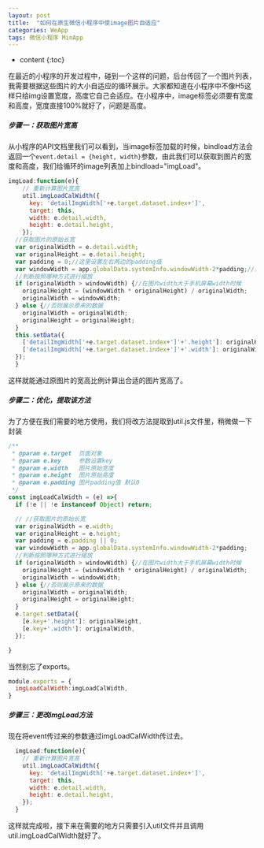 ```yaml
---
layout: post
title:  "如何在原生微信小程序中使image图片自适应"
categories: WeApp
tags: 微信小程序 MinApp
---
```


* content
{:toc}

在最近的小程序的开发过程中，碰到一个这样的问题，后台传回了一个图片列表，我需要根据这些图片的大小自适应的循环展示。大家都知道在小程序中不像H5这样只给img设置宽度，高度它自己会适应。在小程序中，image标签必须要有宽度和高度，宽度直接100%就好了，问题是高度。
				



##### 步骤一：获取图片宽高
                
从小程序的API文档里我们可以看到，当image标签加载的时候，bindload方法会返回一个`event.detail = {height, width}`参数，由此我们可以获取到图片的宽度和高度，我们给循环的image列表加上bindload="imgLoad"。

```js
imgLoad:function(e){
    // 重新计算图片宽高
    util.imgLoadCalWidth({
      key: 'detailImgWidth['+e.target.dataset.index+']',
      target: this,
      width: e.detail.width,
      height: e.detail.height,
    });
  //获取图片的原始长宽
  var originalWidth = e.detail.width;
  var originalHeight = e.detail.height;
  var padding = 0;//这里设置左右两边的padding值
  var windowWidth = app.globalData.systemInfo.windowWidth-2*padding;//获取需要的设置的图片宽度
  //判断按照哪种方式进行缩放
  if (originalWidth > windowWidth) {//在图片width大于手机屏幕width时候
    originalHeight = (windowWidth * originalHeight) / originalWidth;
    originalWidth = windowWidth;
  } else {//否则展示原来的数据
    originalWidth = originalWidth;
    originalHeight = originalHeight;
  }
  this.setData({
    ['detailImgWidth['+e.target.dataset.index+']'+'.height']: originalHeight,
    ['detailImgWidth['+e.target.dataset.index+']'+'.width']: originalWidth,
  });
  }
```    

这样就能通过原图片的宽高比例计算出合适的图片宽高了。

##### 步骤二：优化，提取该方法

为了方便在我们需要的地方使用，我们将改方法提取到util.js文件里，稍微做一下封装

```js
/**
 * @param e.target  页面对象
 * @param e.key     参数设置key
 * @param e.width   图片原始宽度
 * @param e.height  图片原始高度
 * @param e.padding 图片padding值 默认0
 */
const imgLoadCalWidth = (e) =>{
  if (!e || !e instanceof Object) return;

  // //获取图片的原始长宽
  var originalWidth = e.width;
  var originalHeight = e.height;
  var padding = e.padding || 0;
  var windowWidth = app.globalData.systemInfo.windowWidth-2*padding;
  //判断按照哪种方式进行缩放
  if (originalWidth > windowWidth) {//在图片width大于手机屏幕width时候
    originalHeight = (windowWidth * originalHeight) / originalWidth;
    originalWidth = windowWidth;
  } else {//否则展示原来的数据
    originalWidth = originalWidth;
    originalHeight = originalHeight;
  }
  e.target.setData({
    [e.key+'.height']: originalHeight,
    [e.key+'.width']: originalWidth,
  });

}
```

当然别忘了exports。

```js
module.exports = {
  imgLoadCalWidth:imgLoadCalWidth,
}
```

##### 步骤三：更改imgLoad方法

现在将event传过来的参数通过imgLoadCalWidth传过去。      
     

```js
  imgLoad:function(e){
    // 重新计算图片宽高
    util.imgLoadCalWidth({
      key: 'detailImgWidth['+e.target.dataset.index+']',
      target: this,
      width: e.detail.width,
      height: e.detail.height,
    });
  }
```

这样就完成啦，接下来在需要的地方只需要引入util文件并且调用util.imgLoadCalWidth就好了。








